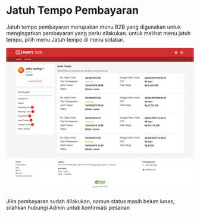 # Jatuh Tempo Pembayaran

Jatuh tempo pembayaran merupakan menu B2B yang digunakan untuk mengingatkan pembayaran yang perlu dilakukan. untuk melihat menu jatuh tempo, pilih menu Jatuh tempo di menu sidabar.

![Menu jatuh tempo](../../.gitbook/assets/image%20%2830%29.png)

Jika pembayaran sudah dilakukan, namun status masih belum lunas, silahkan hubungi Admin untuk konfirmasi pesanan

